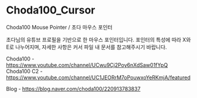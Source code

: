 # Choda100_Cursor
Choda100 Mouse Pointer / 초다 마우스 포인터

초다님의 유튜브 프로필을 기반으로 한 마우스 포인터입니다.
포인터의 특성에 따라 X와 E로 나누어지며, 자세한 사항은 커서 파일 내 문서를 참고해주시기 바랍니다.

Choda100 - https://www.youtube.com/channel/UCwu9Cj2Poy6nXdSaw01fYpQ
Choda100 C2 - https://www.youtube.com/channel/UC1JEORrM7oPouwxoYeRKmjA/featured

Blog - https://blog.naver.com/choda100/220913783837
